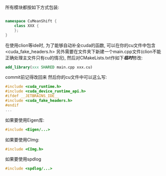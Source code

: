 所有模块都按如下方式包装:
```c++

namespace CuMeanShift {
    class XXX {
    };
}

```

在使用clion等ide时, 为了能够自动补全cuda的函数, 可以在你的cu文件中包含<cuda_fake_headers.h>
另外需要在文件夹下新建一个main.cpp文件(clion不能正确处理主文件只有cu的情况), 然后对CMakeLists.txt作如下***临时***修改:
```cmake
add_library(xxx SHARED main.cpp xxx.cu)
```
commit前记得改回来
然后你的cu文件中可以这么写:
```c++
#include <cuda_runtime.h>
#include <cuda_device_runtime_api.h>
#ifdef __JETBRAINS_IDE__
#include <cuda_fake_headers.h>
#endif
...
```
如果要使用Eigen库:
```c++
#include <Eigen/...>
```
如果要使用CImg:
```c++
#include <CImg.h>
```
如果要使用spdlog
```c++
#include <spdlog/...>
```
